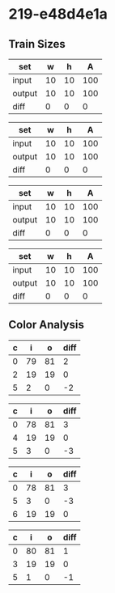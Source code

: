 # 219-e48d4e1a
## Train Sizes

|set|w|h|A|
|---|---|---|---|
|input|10|10|100|
|output|10|10|100|
|diff|0|0|0|


|set|w|h|A|
|---|---|---|---|
|input|10|10|100|
|output|10|10|100|
|diff|0|0|0|


|set|w|h|A|
|---|---|---|---|
|input|10|10|100|
|output|10|10|100|
|diff|0|0|0|


|set|w|h|A|
|---|---|---|---|
|input|10|10|100|
|output|10|10|100|
|diff|0|0|0|


## Color Analysis

|c|i|o|diff|
|---|---|---|---|
|0|79|81|2|
|2|19|19|0|
|5|2|0|-2|


|c|i|o|diff|
|---|---|---|---|
|0|78|81|3|
|4|19|19|0|
|5|3|0|-3|


|c|i|o|diff|
|---|---|---|---|
|0|78|81|3|
|5|3|0|-3|
|6|19|19|0|


|c|i|o|diff|
|---|---|---|---|
|0|80|81|1|
|3|19|19|0|
|5|1|0|-1|

